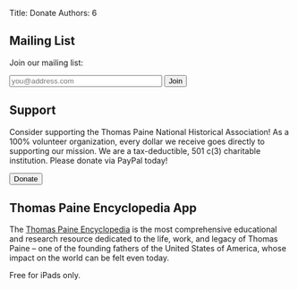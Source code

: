 Title: Donate
Authors: 6


Mailing List
------------


Join our mailing list:
<form action="/cgi-bin/ml" method="post">
  <input placeholder="you@address.com" name="em" type="text" size=31 maxlength=255 value="">
  <button alt="Join" name="submit">Join</button>        
</form>


Support
-------


Consider supporting the Thomas Paine National Historical Association!
As a 100% volunteer organization, every dollar we receive goes
directly to supporting our mission. We are a tax-deductible, 501 c(3)
charitable institution. Please donate via PayPal today!

  <form name="_xclick" action="https://www.paypal.com/yt/cgi-bin/webscr" method="post">
	<input type="hidden" name="cmd" value="_xclick">
    <input type="hidden" name="business" value="tpnhamail@gmail.com">
	<input type="hidden" name="item_name" value="Donate to The Thomas Paine National Historical Association">
	<input type="hidden" name="currency_code" value="USD">
	<input type="hidden" name="amount" value="0.00">
	<input type="hidden" name="return" value="http://thomaspaine.org/pages/donate-thanks.html">
    <input type="hidden" name="undefined_quantity" value="0">
    <input type="hidden" name="no_shipping" value="1">
    <input type="hidden" name="cpp_headerback_color" value="F6E6CE">
    <input type="hidden" name="cancel_return" value="http://thomaspaine.org/pages/donate.html">
	<!--	<input type="hidden" name="image_url" value="http://thomaspaine.org/theme/images/logo-small.png">-->
    <input type="hidden" name="charset" value="utf-8">
    <input type="hidden" name="no_note" value="0">
    <button class="donate" alt="Donate" name="submit">Donate</button>
  </form>
  
  

Thomas Paine Encyclopedia App
-----------------------------


The [Thomas Paine
Encyclopedia](https://itunes.apple.com/us/app/thomas-paine-encyclopedia/id660847973?mt=8)
is the most comprehensive educational and research resource dedicated
to the life, work, and legacy of Thomas Paine – one of the founding
fathers of the United States of America, whose impact on the world can
be felt even today.
  
Free for iPads only.
